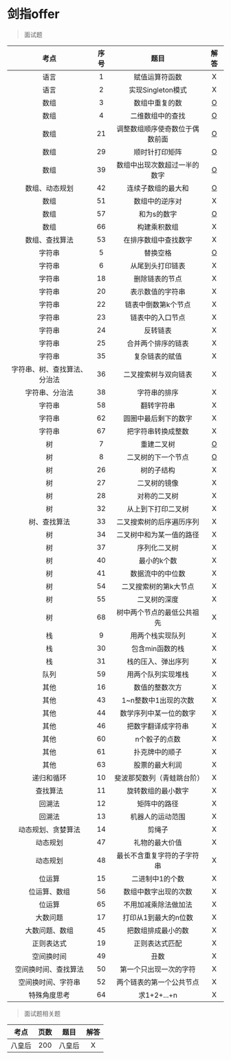 # 剑指offer

> 面试题

| 考点 | 序号 | 题目 | 解答 |
|:---:|:---:|:---:|:---:|
| 语言 | 1 | 赋值运算符函数 | X |
| 语言 | 2 | 实现Singleton模式 | X |
| 数组 | 3 | 数组中重复的数 | [O](https://github.com/guanjunjian/Interview-Summary/blob/master/notes/algorithms/2-%E6%95%B0%E7%BB%84%E4%B8%AD%E9%87%8D%E5%A4%8D%E7%9A%84%E6%95%B0%E5%AD%97.md) |
| 数组 | 4 | 二维数组中的查找 | [O](https://github.com/guanjunjian/Interview-Summary/blob/master/notes/algorithms/3-%E4%BA%8C%E7%BB%B4%E6%95%B0%E7%BB%84%E4%B8%AD%E7%9A%84%E6%9F%A5%E6%89%BE.md) |
| 数组 | 21 | 调整数组顺序使奇数位于偶数前面 | [O](https://github.com/guanjunjian/Interview-Summary/blob/master/notes/algorithms/21-%E8%B0%83%E6%95%B4%E6%95%B0%E7%BB%84%E9%A1%BA%E5%BA%8F%E4%BD%BF%E5%A5%87%E6%95%B0%E4%BD%8D%E4%BA%8E%E5%81%B6%E6%95%B0%E5%89%8D%E9%9D%A2.md) |
| 数组 | 29 | 顺时针打印矩阵 | [O](https://github.com/guanjunjian/Interview-Summary/blob/master/notes/algorithms/29-%E9%A1%BA%E6%97%B6%E9%92%88%E6%89%93%E5%8D%B0%E7%9F%A9%E9%98%B5.md) |
| 数组 | 39 | 数组中出现次数超过一半的数字 | [O](https://github.com/guanjunjian/Interview-Summary/blob/master/notes/algorithms/39-%E6%95%B0%E7%BB%84%E4%B8%AD%E5%87%BA%E7%8E%B0%E6%AC%A1%E6%95%B0%E8%B6%85%E8%BF%87%E4%B8%80%E5%8D%8A%E7%9A%84%E6%95%B0%E5%AD%97.md) |
| 数组、动态规划 | 42 | 连续子数组的最大和 | [O](https://github.com/guanjunjian/Interview-Summary/blob/master/notes/algorithms/42-%E8%BF%9E%E7%BB%AD%E5%AD%90%E6%95%B0%E7%BB%84%E7%9A%84%E6%9C%80%E5%A4%A7%E5%92%8C.md) |
| 数组 | 51 | 数组中的逆序对 | X |
| 数组 | 57 | 和为s的数字 | [O](https://github.com/guanjunjian/Interview-Summary/blob/master/notes/algorithms/57-%E5%92%8C%E4%B8%BAs%E7%9A%84%E6%95%B0%E5%AD%97.md) |
| 数组 | 66 | 构建乘积数组 | X |
| 数组、查找算法 | 53 | 在排序数组中查找数字 | X |
| 字符串 | 5 | 替换空格 | [O](https://github.com/guanjunjian/Interview-Summary/blob/master/notes/algorithms/5-%E6%9B%BF%E6%8D%A2%E7%A9%BA%E6%A0%BC.md) |
| 字符串 | 6 | 从尾到头打印链表 | X |
| 字符串 | 18 | 删除链表的节点 | X |
| 字符串 | 20 | 表示数值的字符串 | X |
| 字符串 | 22 | 链表中倒数第k个节点 | X |
| 字符串 | 23 | 链表中的入口节点 | X |
| 字符串 | 24 | 反转链表 | X |
| 字符串 | 25 | 合并两个排序的链表 | X |
| 字符串 | 35 | 复杂链表的赋值 | X |
| 字符串、树、查找算法、分治法 | 36 | 二叉搜索树与双向链表 | X |
| 字符串、分治法 | 38 | 字符串的排序 | X |
| 字符串 | 58 | 翻转字符串 | X |
| 字符串 | 62 | 圆圈中最后剩下的数字 | X |
| 字符串 | 67 | 把字符串转换成整数 | X |
| 树 | 7 | 重建二叉树 | [O](https://github.com/guanjunjian/Interview-Summary/blob/master/notes/algorithms/7-%E9%87%8D%E5%BB%BA%E4%BA%8C%E5%8F%89%E6%A0%91.md) |
| 树 | 8 | 二叉树的下一个节点 | [O](https://github.com/guanjunjian/Interview-Summary/blob/master/notes/algorithms/8-%E4%BA%8C%E5%8F%89%E6%A0%91%E7%9A%84%E4%B8%8B%E4%B8%80%E4%B8%AA%E8%8A%82%E7%82%B9.md) |
| 树 | 26 | 树的子结构 | X |
| 树 | 27 | 二叉树的镜像 | X |
| 树 | 28 | 对称的二叉树 | X |
| 树 | 32 | 从上到下打印二叉树 | X |
| 树、查找算法 | 33 | 二叉搜索树的后序遍历序列 | X |
| 树 | 34 | 二叉树中和为某一值的路径 | X |
| 树 | 37 | 序列化二叉树 | X |
| 树 | 40 | 最小的k个数 | X |
| 树 | 41 | 数据流中的中位数 | X |
| 树 | 54 | 二叉搜索树的第k大节点 | X |
| 树 | 55 | 二叉树的深度 | X |
| 树 | 68 | 树中两个节点的最低公共祖先 | X |
| 栈 | 9 | 用两个栈实现队列 | X |
| 栈 | 30 | 包含min函数的栈 | X |
| 栈 | 31 | 栈的压入、弹出序列 | X |
| 队列 | 59 | 用两个队列实现堆栈 | X |
| 其他 | 16 | 数值的整数次方 | X |
| 其他 | 43 | 1~n整数中1出现的次数 | X |
| 其他 | 44 | 数学序列中某一位的数字 | X |
| 其他 | 46 | 把数字翻译成字符串 | X |
| 其他 | 60 | n个骰子的点数 | X |
| 其他 | 61 | 扑克牌中的顺子 | X |
| 其他 | 63 | 股票的最大利润 | X |
| 递归和循环 | 10 | 斐波那契数列（青蛙跳台阶） | X |
| 查找算法 | 11 | 旋转数组的最小数字 | X |
| 回溯法 | 12 | 矩阵中的路径 | X |
| 回溯法 | 13 | 机器人的运动范围 | X |
| 动态规划、贪婪算法 | 14 | 剪绳子 | X |
| 动态规划 | 47 | 礼物的最大价值 | X |
| 动态规划 | 48 | 最长不含重复字符的子字符串 | X |
| 位运算 | 15 | 二进制中1的个数 | X |
| 位运算、数组 | 56 | 数组中数字出现的次数 | X |
| 位运算 | 65 | 不用加减乘除法做加法 | X |
| 大数问题 | 17 | 打印从1到最大的n位数 | X |
| 大数问题、数组 | 45 | 把数组排成最小的数 | X |
| 正则表达式 | 19 | 正则表达式匹配 | X |
| 空间换时间 | 49 | 丑数 | X |
| 空间换时间、查找算法 | 50| 第一个只出现一次的字符 | X |
| 空间换时间、字符串 | 52 | 两个链表的第一个公共节点 | X |
| 特殊角度思考 | 64 | 求1+2+...+n | X |

> 面试题相关题

| 考点 | 页数 | 题目 | 解答 |
|:---:|:---:|:---:|:---:|
| 八皇后 | 200 | 八皇后 | X |




